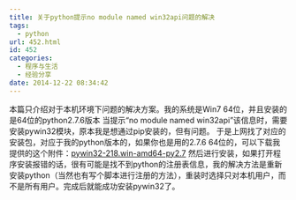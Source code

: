 ```yaml
---
title: 关于python提示no module named win32api问题的解决
tags:
  - python
url: 452.html
id: 452
categories:
  - 程序与生活
  - 经验分享
date: 2014-12-22 08:34:42
---
```


本篇只介绍对于本机环境下问题的解决方案。我的系统是Win7 64位，并且安装的是64位的python2.7.6版本 当提示“no module named win32api”该信息时，需要安装pywin32模块，原本我是想通过pip安装的，但有问题。 于是上网找了对应的安装包，对应于我的python版本的，如果你也是用的2.7.6 64位的，可以下载我提供的这个附件：[pywin32-218.win-amd64-py2.7](http://www.veitor.net/article/452.html/pywin32-218-win-amd64-py2-7) 然后进行安装，如果打开程序安装报错的话，很有可能是找不到python的注册表信息，我的解决方法是重新安装python（当然也有写个脚本进行注册的方法），重装时选择只对本机用户，而不是所有用户。完成后就能成功安装pywin32了。